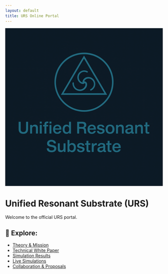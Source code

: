 ```yaml
---
layout: default
title: URS Online Portal
---
```

<img src="81696554-9054-40f2-b33e-857ec53e12c6.png" alt="URS Logo" width="800" style="display:block;margin:auto;" />


# Unified Resonant Substrate (URS)

Welcome to the official URS portal.

## 🔗 Explore:

- [Theory & Mission](docs/mission.md)
- [Technical White Paper](docs/white-paper.md)
- [Simulation Results](docs/validation.md)
- [Live Simulations](simulations/)
- [Collaboration & Proposals](templates/collaboration.md)
